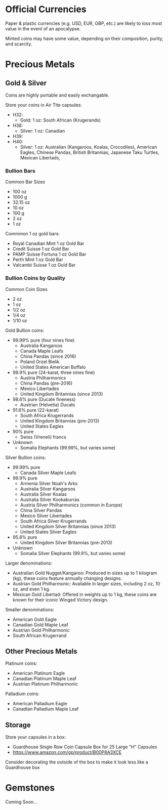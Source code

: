 # Official Currencies

Paper & plastic currencies (e.g. USD, EUR, GBP, etc.) are likely to loss most value in the event of an apocalypse.

Minted coins may have some value, depending on their composition, purity, and scarcity.



# Precious Metals

## Gold & Silver

Coins are highly portable and easily exchangable.

Store your coins in Air Tite capsules:
* H32: 
  * Gold: 1 oz: South African (Krugerands)
* H38: 
  * Silver: 1 oz: Canadian
* H39: 
* H40: 
  * Silver: 1 oz: Australian (Kangaroos, Koalas, Crocodiles), American Eagles, Chinese Pandas, British Britannias, Japanese Taku Turtles, Mexican Libertads,

### Bullion Bars

Common Bar Sizes
* 100 oz
* 1000 g
* 32.15 oz
* 10 oz
* 100 g
* 2 oz
* 1 oz

Commmon 1 oz gold bars:
* Royal Canadian Mint 1 oz Gold Bar
* Credit Suisse 1 oz Gold Bar
* PAMP Suisse Fortuna 1 oz Gold Bar
* Perth Mint 1 oz Gold Bar
* Valcambi Suisse 1 oz Gold Bar


### Bullion Coins by Quality

Common Coin Sizes
* 2 oz
* 1 oz
* 1/2 oz
* 1/4 oz
* 1/10 oz

Gold Bullion coins:
* 99.99% pure (four nines fine)
  * Australia Kangaroos
  * Canada Maple Leafs
  * China Pandas (since 2016)
  * Poland Orzel Bielik
  * United States American Buffalo
* 99.9% pure (24-karat, three nines fine)
  * Austria Philharmonics
  * China Pandas (pre-2016)
  * Mexico Libertades
  * United Kingdom Britannias (since 2013)
* 98.6% pure (Ducate fineness)
  * Austrian (Helvetia) Ducats
* 91.6% pure (22-karat)
  * South Africa Krugerrands
  * United Kingdom Britannias (pre-2013)
  * United States Eagles
* 90% pure
  * Swiss (Vreneli) francs
* Unknown
  * Somalia Elephants (99.99%, but varies some)

Silver Bullion coins:
* 99.99% pure
  * Canada Silver Maple Leafs
* 99.9% pure
  * Armenia Silver Noah's Arks
  * Australia Silver Kangaroos
  * Australia Silver Koalas
  * Australia Silver Kookaburras
  * Austria Silver Philharmonics (common in Europe)
  * China Silver Pandas
  * Mexico Silver Libertades
  * South Africa Silver Krugerrands
  * United Kingdom Silver Britannias (since 2013)
  * United States Silver Eagles
* 95.8% pure
  * United Kingdom Silver Britannias (pre-2013)
* Unknown
  * Somalia Silver Elephants (99.9%, but varies some)

Larger denominations:
* Australian Gold Nugget/Kangaroo: Produced in sizes up to 1 kilogram (kg), these coins feature annually changing designs.
* Austrian Gold Philharmonic: Available in larger sizes, including 2 oz, 10 oz, and even 1 kg.
* Mexican Gold Libertad: Offered in weights up to 1 kg, these coins are known for their iconic Winged Victory design.

Smaller denominations:
* American Gold Eagle
* Canadian Gold Maple Leaf
* Austrian Gold Philharmonic
* South African Krugerrand


## Other Precious Metals

Platinum coins:
* American Platinum Eagle
* Canadian Platinum Maple Leaf
* Austrian Platinum Philharmonic

Palladium coins:
* American Palladium Eagle
* Canadian Palladium Maple Leaf

## Storage

Store your capsules in a box:
*  Guardhouse Single Row Coin Capsule Box for 25 Large "H" Capsules
  * https://www.amazon.com/gp/product/B00P8A3XCE

Consider decorating the outside of the box to make it look less like a Guardhouse box


# Gemstones

Coming Soon...
